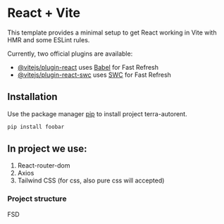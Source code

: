 # React + Vite

This template provides a minimal setup to get React working in Vite with HMR and some ESLint rules.

Currently, two official plugins are available:

- [@vitejs/plugin-react](https://github.com/vitejs/vite-plugin-react/blob/main/packages/plugin-react/README.md) uses [Babel](https://babeljs.io/) for Fast Refresh
- [@vitejs/plugin-react-swc](https://github.com/vitejs/vite-plugin-react-swc) uses [SWC](https://swc.rs/) for Fast Refresh

## Installation

Use the package manager [pip](https://pip.pypa.io/en/stable/) to install project terra-autorent.

```bash
pip install foobar
```
## In project we use:

<ol>
<li>React-router-dom</li>
<li>Axios</li>
<li>Tailwind CSS (for css, also pure css will accepted)</li>
</ol>

### Project structure

FSD